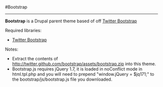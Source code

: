 #Bootstrap

----------

**Bootstrap** is a Drupal parent theme based of off [Twitter Bootstrap](http://twitter.github.com/bootstrap)

Required libraries:

* [Twitter Bootstrap](http://twitter.github.com/bootstrap)

Notes:

* Extract the contents of http://twitter.github.com/bootstrap/assets/bootstrap.zip into this theme.
* Bootstrap.js requires jQuery 1.7, it is loaded in noConflict mode in html.tpl.php and you will need to prepend "window.jQuery = $jq171;" to the bootstrap/js/bootstrap.js file you downloaded. 